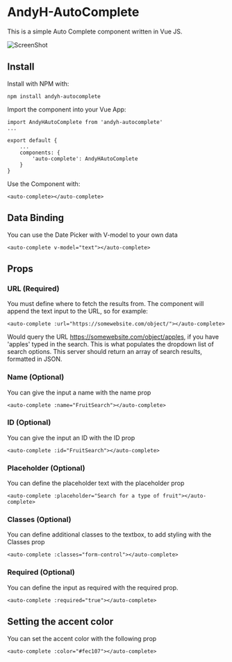 # AndyH-AutoComplete

This is a simple Auto Complete component written in Vue JS.

![ScreenShot](https://raw.github.com/andy3471/andyh-autocomplete/master/docs/img/autocomplete-default.jpg)

## Install

Install with NPM with:

    npm install andyh-autocomplete

Import the component into your Vue App:

    import AndyHAutoComplete from 'andyh-autocomplete'
    ...

    export default {
        ...
        components: {
            'auto-complete': AndyHAutoComplete
        }
    }

Use the Component with:

    <auto-complete></auto-complete>

## Data Binding

You can use the Date Picker with V-model to your own data

    <auto-complete v-model="text"></auto-complete>

## Props

### URL (Required)

You must define where to fetch the results from. The component will append the text input to the URL, so for example:

    <auto-complete :url="https://somewebsite.com/object/"></auto-complete>

Would query the URL https://somewebsite.com/object/apples, if you have 'apples' typed in the search. This is what populates the dropdown list of search options. This server should return an array of search results, formatted in JSON.

### Name (Optional)

You can give the input a name with the name prop

    <auto-complete :name="FruitSearch"></auto-complete>

### ID (Optional)

You can give the input an ID with the ID prop

    <auto-complete :id="FruitSearch"></auto-complete>

### Placeholder (Optional)

You can define the placeholder text with the placeholder prop

    <auto-complete :placeholder="Search for a type of fruit"></auto-complete>

### Classes (Optional)

You can define additional classes to the textbox, to add styling with the Classes prop

    <auto-complete :classes="form-control"></auto-complete>

### Required (Optional)

You can define the input as required with the required prop.

    <auto-complete :required="true"></auto-complete>


## Setting the accent color

You can set the accent color with the following prop

    <auto-complete :color="#fec107"></auto-complete>